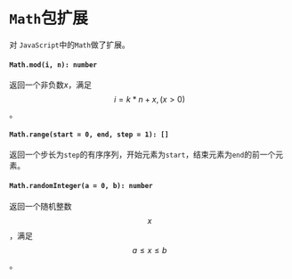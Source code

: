 <a name="math"></a>
# `Math`包扩展
对 `JavaScript`中的`Math`做了扩展。

#### `Math.mod(i, n): number`
返回一个非负数$x$，满足$$i = k * n + x, (x > 0)$$。
#### `Math.range(start = 0, end, step = 1): []`
返回一个步长为`step`的有序序列，开始元素为`start`，结束元素为`end`的前一个元素。
#### `Math.randomInteger(a = 0, b): number`
返回一个随机整数$$x$$，满足$$ a \leq x \leq b $$。

<!--[Back to top](#math)-->
